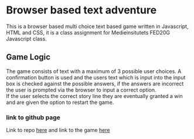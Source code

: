 # Browser based text adventure

This is a browser based multi choice text based game written in Javascript, HTML and CSS, it is a class assignment for Medieinsitutets FED20G Javascript class. 

## Game Logic

The game consists of text with a maximum of 3 possible user choices. A confirmation button is used and the users text which is input into the input box is checked against the possible answers, if the answers are incorrect the user is prompted via the browser to input a correct option.  
If the user selects the correct story line they are eventually granted a win and are given the option to restart the game.

### link to github page
Link to repo [here](https://github.com/intradastingly/laboration-1.git)
and link to the game [here](https://intradastingly.github.io/laboration-1/)

